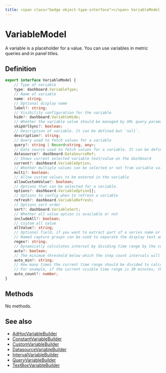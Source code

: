 ```yaml
---
title: <span class="badge object-type-interface"></span> VariableModel
---
```

# <span class="badge object-type-interface"></span> VariableModel

A variable is a placeholder for a value. You can use variables in metric queries and in panel titles.

## Definition

```typescript
export interface VariableModel {
	// Type of variable
	type: dashboard.VariableType;
	// Name of variable
	name: string;
	// Optional display name
	label?: string;
	// Visibility configuration for the variable
	hide?: dashboard.VariableHide;
	// Whether the variable value should be managed by URL query params or not
	skipUrlSync?: boolean;
	// Description of variable. It can be defined but `null`.
	description?: string;
	// Query used to fetch values for a variable
	query?: string | Record<string, any>;
	// Data source used to fetch values for a variable. It can be defined but `null`.
	datasource?: dashboard.DataSourceRef;
	// Shows current selected variable text/value on the dashboard
	current?: dashboard.VariableOption;
	// Whether multiple values can be selected or not from variable value list
	multi?: boolean;
	// Allow custom values to be entered in the variable
	allowCustomValue?: boolean;
	// Options that can be selected for a variable.
	options?: dashboard.VariableOption[];
	// Options to config when to refresh a variable
	refresh?: dashboard.VariableRefresh;
	// Options sort order
	sort?: dashboard.VariableSort;
	// Whether all value option is available or not
	includeAll?: boolean;
	// Custom all value
	allValue?: string;
	// Optional field, if you want to extract part of a series name or metric node segment.
	// Named capture groups can be used to separate the display text and value.
	regex?: string;
	// Dynamically calculates interval by dividing time range by the count specified.
	auto?: boolean;
	// The minimum threshold below which the step count intervals will not divide the time.
	auto_min?: string;
	// How many times the current time range should be divided to calculate the value, similar to the Max data points query option.
	// For example, if the current visible time range is 30 minutes, then the auto interval groups the data into 30 one-minute increments.
	auto_count?: number;
}

```
## Methods

No methods.
## See also

 * <span class="badge builder"></span> [AdHocVariableBuilder](./builder-AdHocVariableBuilder.md)
 * <span class="badge builder"></span> [ConstantVariableBuilder](./builder-ConstantVariableBuilder.md)
 * <span class="badge builder"></span> [CustomVariableBuilder](./builder-CustomVariableBuilder.md)
 * <span class="badge builder"></span> [DatasourceVariableBuilder](./builder-DatasourceVariableBuilder.md)
 * <span class="badge builder"></span> [IntervalVariableBuilder](./builder-IntervalVariableBuilder.md)
 * <span class="badge builder"></span> [QueryVariableBuilder](./builder-QueryVariableBuilder.md)
 * <span class="badge builder"></span> [TextBoxVariableBuilder](./builder-TextBoxVariableBuilder.md)
